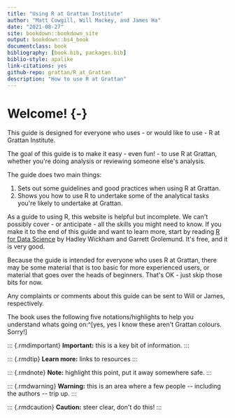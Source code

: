 ```yaml
--- 
title: "Using R at Grattan Institute"
author: "Matt Cowgill, Will Mackey, and James Ha"
date: "2021-08-27"
site: bookdown::bookdown_site
output: bookdown::bs4_book
documentclass: book
bibliography: [book.bib, packages.bib]
biblio-style: apalike
link-citations: yes
github-repo: grattan/R_at_Grattan
description: "How to use R at Grattan"
---
```


# Welcome! {-}

This guide is designed for everyone who uses - or would like to use - R at Grattan Institute. 

The goal of this guide is to make it easy - even fun! - to use R at Grattan, whether you're doing analysis or reviewing someone else's analysis.

The guide does two main things:

1. Sets out some guidelines and good practices when using R at Grattan.
2. Shows you how to use R to undertake some of the analytical tasks you're likely to undertake at Grattan.

As a guide to using R, this website is helpful but incomplete. We can't possibly cover - or anticipate - all the skills you might need to know. If you make it to the end of this guide and want to learn more, start by reading [R for Data Science](https://r4ds.had.co.nz) by Hadley Wickham and Garrett Grolemund. It's free, and it is very good.

Because the guide is intended for everyone who uses R at Grattan, there may be some material that is too basic for more experienced users, or material that goes over the heads of beginners. That's OK - just skip those bits for now.

Any complaints or comments about this guide can be sent to Will or James, respectively. 


The book uses the following five notations/highlights to help you understand whats going on:^[yes, yes I know these aren't Grattan colours. Sorry!]

::: {.rmdimportant}
**Important:** this is a key bit of information.
:::

::: {.rmdtip}
**Learn more:** links to resources
:::

::: {.rmdnote}
**Note:** highlight this point, put it away somewhere safe.
:::

::: {.rmdwarning}
**Warning:** this is an area where a few people -- including the authors -- trip up.
:::

::: {.rmdcaution}
**Caution:** steer clear, don't do this!
:::






